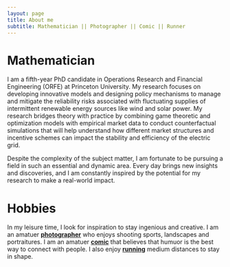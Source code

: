 ```yaml
---
layout: page
title: About me
subtitle: Mathematician || Photographer || Comic || Runner    
---
```


# Mathematician
I am a fifth-year PhD candidate in Operations Research and Financial Engineering (ORFE) at Princeton University. My research focuses on developing innovative models and designing policy mechanisms to manage and mitigate the reliability risks associated with fluctuating supplies of intermittent renewable energy sources like wind and solar power. My research bridges theory with practice by combining game theoretic and optimization models with empirical market data to conduct counterfactual simulations that will help understand how different market structures and incentive schemes can impact the stability and efficiency of the electric grid.

Despite the complexity of the subject matter, I am fortunate to be pursuing a field in such an essential and dynamic area. Every day brings new insights and discoveries, and I am constantly inspired by the potential for my research to make a real-world impact.

# Hobbies
In my leisure time, I look for inspiration to stay ingenious and creative. I am an amatuer **[photographer](https://thefelixa.github.io/photos/)** who enjoys shooting sports, landscapes and portraitures. I am an amatuer **[comic](https://thefelixa.github.io/comedy/)** that believes that humuor is the best way to connect with people. I also enjoy **[running](https://thefelixa.github.io/run/)** medium distances to stay in shape.
